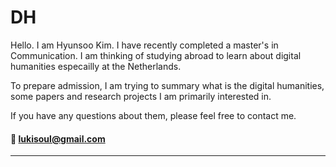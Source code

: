 DH
==

Hello. I am Hyunsoo Kim. I have recently completed a master's in Communication. I am thinking of studying abroad to learn about digital humanities especailly at the Netherlands.

To prepare admission, I am trying to summary what is the digital humanities, some papers and research projects I am primarily interested in.

If you have any questions about them, please feel free to contact me.

#### :email: lukisoul@gmail.com

---
